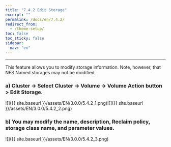 ```yaml
---
title: "7.4.2 Edit Storage"
excerpt: ""
permalink: /docs/en/7.4.2/
redirect_from:
  - /theme-setup/
toc: false
toc_sticky: false
sidebar:
  nav: "en"
---
```



---

This feature allows you to modify storage information. Note, however, that NFS Named storages may not be modified.

### a\) Cluster → Select Cluster → Volume → Volume Action button > Edit Storage.
![]({{ site.baseurl }}/assets/EN/3.0.0/5.4.2_1.png)![]({{ site.baseurl }}/assets/EN/3.0.0/5.4.2_2.png)

### b\) You may modify the name, description, Reclaim policy, storage class name, and parameter values.
![]({{ site.baseurl }}/assets/EN/3.0.0/5.4.2_3.png)
